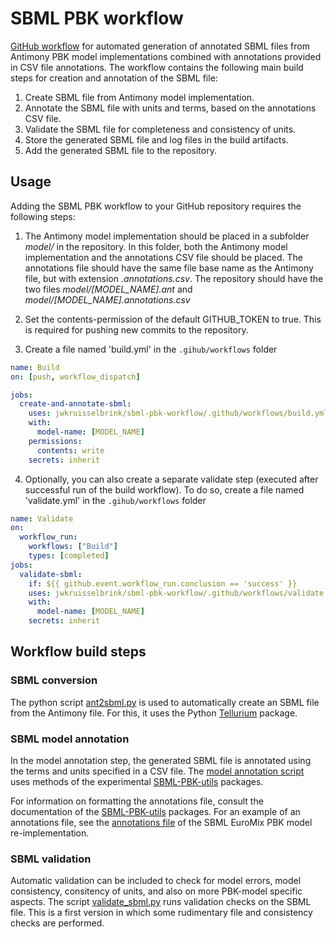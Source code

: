 # SBML PBK workflow

[GitHub workflow](https://docs.github.com/en/actions/using-workflows) for automated generation of annotated SBML files from Antimony PBK model implementations combined with annotations provided in CSV file annotations. The workflow contains the following main build steps for creation and annotation of the SBML file:

1. Create SBML file from Antimony model implementation.
2. Annotate the SBML file with units and terms, based on the annotations CSV file.
3. Validate the SBML file for completeness and consistency of units.
4. Store the generated SBML file and log files in the build artifacts.
5. Add the generated SBML file to the repository.

## Usage

Adding the SBML PBK workflow to your GitHub repository requires the following steps:

1. The Antimony model implementation should be placed in a subfolder *model/* in the repository. In this folder, both the Antimony model implementation and the annotations CSV file should be placed. The annotations file should have the same file base name as the Antimony file, but with extension *.annotations.csv*. The repository should have the two files *model/[MODEL_NAME].ant* and *model/[MODEL_NAME].annotations.csv*

2. Set the contents-permission of the default GITHUB_TOKEN to true. This is required for pushing new commits to the repository.

3. Create a file named 'build.yml' in the `.gihub/workflows` folder 

```yaml
name: Build
on: [push, workflow_dispatch]

jobs:
  create-and-annotate-sbml:
    uses: jwkruisselbrink/sbml-pbk-workflow/.github/workflows/build.yml@v6
    with:
      model-name: [MODEL_NAME]
    permissions:
      contents: write
    secrets: inherit
```

4. Optionally, you can also create a separate validate step (executed after successful run of the build workflow). To do so, create a file named 'validate.yml' in the `.gihub/workflows` folder 

```yaml
name: Validate
on:
  workflow_run:
    workflows: ["Build"]
    types: [completed]
jobs:
  validate-sbml:
    if: ${{ github.event.workflow_run.conclusion == 'success' }}
    uses: jwkruisselbrink/sbml-pbk-workflow/.github/workflows/validate.yml@v6
    with:
      model-name: [MODEL_NAME]
    secrets: inherit
```

## Workflow build steps

### SBML conversion

The python script [ant2sbml.py](src/ant2sbml.py) is used to automatically create an SBML file from the Antimony file. For this, it uses the Python [Tellurium](https://tellurium.analogmachine.org/) package.

### SBML model annotation

In the model annotation step, the generated SBML file is annotated using the terms and units specified in a CSV file. The [model annotation script](src/annotate_sbml.py) uses methods of the experimental [SBML-PBK-utils](https://github.com/jwkruisselbrink/sbml-pbk-utils) packages.

For information on formatting the annotations file, consult the documentation of the [SBML-PBK-utils](https://github.com/jwkruisselbrink/sbml-pbk-utils) packages. For an example of an annotations file, see the [annotations file](https://github.com/rivm-syso/euromix-to-sbml/blob/main/model/euromix.annotations.csv) of the SBML EuroMix PBK model re-implementation.

### SBML validation

Automatic validation can be included to check for model errors, model consistency, consitency of units, and also on more PBK-model specific aspects. The script [validate_sbml.py](src/validate_sbml.py) runs validation checks on the SBML file. This is a first version in which some rudimentary file and consistency checks are performed.
